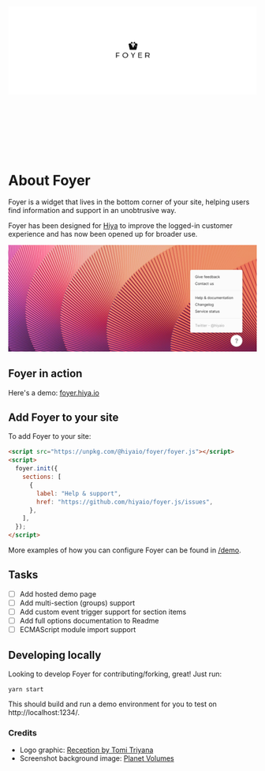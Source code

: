 ![Foyer banner logo](assets/foyer-text-logo.png)

<div style="height:100px"></div>

# About Foyer

Foyer is a widget that lives in the bottom corner of your site, helping users find information and support in an unobtrusive way.

Foyer has been designed for [Hiya](https://hiya.io) to improve the logged-in customer experience and has now been opened up for broader use.

![Hero](assets/screenshot.png)

## Foyer in action

Here's a demo: [foyer.hiya.io](https://foyer.hiya.io/)

## Add Foyer to your site

To add Foyer to your site:

```html
<script src="https://unpkg.com/@hiyaio/foyer/foyer.js"></script>
<script>
  foyer.init({
    sections: [
      {
        label: "Help & support",
        href: "https://github.com/hiyaio/foyer.js/issues",
      },
    ],
  });
</script>
```

More examples of how you can configure Foyer can be found in [/demo](/demo).

## Tasks

- [ ] Add hosted demo page
- [ ] Add multi-section (groups) support
- [ ] Add custom event trigger support for section items
- [ ] Add full options documentation to Readme
- [ ] ECMAScript module import support

## Developing locally

Looking to develop Foyer for contributing/forking, great! Just run:

```
yarn start
```

This should build and run a demo environment for you to test on http://localhost:1234/.

### Credits

- Logo graphic: [Reception by Tomi Triyana](https://thenounproject.com/icon/reception-3177734/)
- Screenshot background image: [Planet Volumes](https://unsplash.com/fr/@planetvolumes?utm_source=unsplash&utm_medium=referral&utm_content=creditCopyText)
